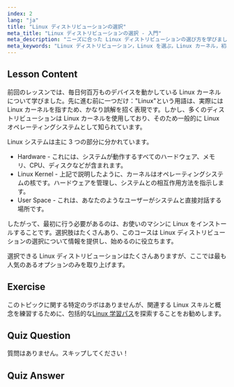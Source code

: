 ```yaml
---
index: 2
lang: "ja"
title: "Linux ディストリビューションの選択"
meta_title: "Linux ディストリビューションの選択 - 入門"
meta_description: "ニーズに合った Linux ディストリビューションの選び方を学びましょう。人気のオプションを探り、カーネル、ハードウェア、ユーザー空間を理解しましょう。Linux の旅を始めましょう！"
meta_keywords: "Linux ディストリビューション，Linux を選ぶ，Linux カーネル，初心者 Linux, Linux ガイド，Linux インストール，Linux チュートリアル"
---
```


## Lesson Content

前回のレッスンでは、毎日何百万ものデバイスを動かしている Linux カーネルについて学びました。先に進む前に一つだけ："Linux"という用語は、実際には Linux カーネルを指すため、かなり誤解を招く表現です。しかし、多くのディストリビューションは Linux カーネルを使用しており、そのため一般的に Linux オペレーティングシステムとして知られています。

Linux システムは主に 3 つの部分に分かれています。

- Hardware - これには、システムが動作するすべてのハードウェア、メモリ、CPU、ディスクなどが含まれます。
- Linux Kernel - 上記で説明したように、カーネルはオペレーティングシステムの核です。ハードウェアを管理し、システムとの相互作用方法を指示します。
- User Space - これは、あなたのようなユーザーがシステムと直接対話する場所です。

したがって、最初に行う必要があるのは、お使いのマシンに Linux をインストールすることです。選択肢はたくさんあり、このコースは Linux ディストリビューションの選択について情報を提供し、始めるのに役立ちます。

選択できる Linux ディストリビューションはたくさんありますが、ここでは最も人気のあるオプションのみを取り上げます。

## Exercise

このトピックに関する特定のラボはありませんが、関連する Linux スキルと概念を練習するために、包括的な[Linux 学習パス](https://labex.io/ja/learn/linux)を探索することをお勧めします。

## Quiz Question

質問はありません。スキップしてください！

## Quiz Answer
